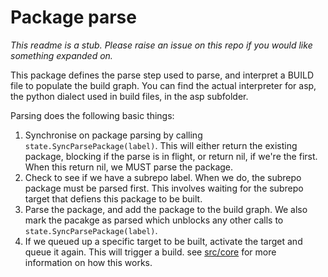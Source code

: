 # Package parse

*This readme is a stub. Please raise an issue on this repo if you would like something expanded on.*

This package defines the parse step used to parse, and interpret a BUILD file to populate the build graph. You can find 
the actual interpreter for asp, the python dialect used in build files, in the asp subfolder. 

Parsing does the following basic things:

1. Synchronise on package parsing by calling `state.SyncParsePackage(label)`. This will either return the existing 
   package, blocking if the parse is in flight, or return nil, if we're the first. When this return nil, we MUST parse 
   the package. 
2. Check to see if we have a subrepo label. When we do, the subrepo package must be parsed first. This involves waiting
   for the subrepo target that defiens this package to be built. 
3. Parse the package, and add the package to the build graph. We also mark the pacakge as parsed which unblocks any other
   calls to `state.SyncParsePackage(label)`. 
4. If we queued up a specific target to be built, activate the target and queue it again. This will trigger a build.
   see [src/core](../core/README.md) for more information on how this works.
